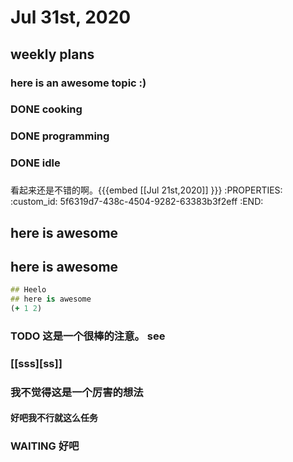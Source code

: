 # Jul 31st, 2020
## weekly plans
### here is an awesome topic :)
### DONE cooking

### DONE programming

### DONE idle
###
看起来还是不错的啊。{{{embed [[Jul 21st,2020]] }}}
:PROPERTIES:
:custom_id: 5f6319d7-438c-4504-9282-63383b3f2eff
:END:
## here is awesome
## 
## here is awesome
```clojure
## Heelo
## here is awesome
(+ 1 2)
```
### TODO 这是一个很棒的注意。 see
### [[sss][ss]]
### 我不觉得这是一个厉害的想法
#### 好吧我不行就这么任务
### WAITING 好吧
